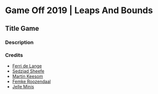 # Game Off 2019 | Leaps And Bounds
## Title Game

### Description

### Credits
- [Ferri de Lange](https://ferri.dev)
- [Sedzjad Sheefe](https://www.stsheefe.eu/)
- [Martin Keesom](https://martinkeesom.nl)
- [Femke Roozendaal](https://femkeroozendaal.com)
- [Jelle Minis](https://jelleminis24869.hosts1.ma-cloud.nl/)
<!--stackedit_data:
eyJoaXN0b3J5IjpbMTg4NTg0MDAyNCwxMDkzMjQ4MDE4XX0=
-->